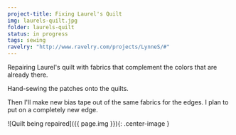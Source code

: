 ```yaml
---
project-title: Fixing Laurel's Quilt
img: laurels-quilt.jpg
folder: laurels-quilt
status: in progress
tags: sewing
ravelry: "http://www.ravelry.com/projects/LynneS/#"
---
```

Repairing Laurel's quilt with fabrics that complement the colors that are already there.

Hand-sewing the patches onto the quilts.

Then I'll make new bias tape out of the same fabrics for the edges. I plan to put on a completely new edge.

![Quilt being repaired]({{ page.img }}){: .center-image }